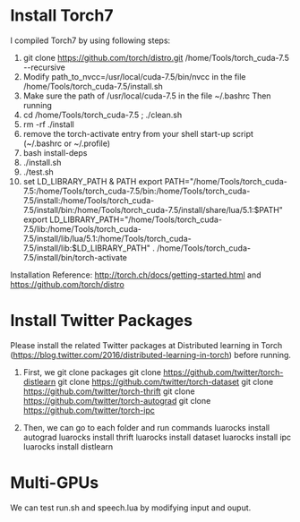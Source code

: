 # Install Torch7
I compiled Torch7 by using following steps:
1. git clone https://github.com/torch/distro.git /home/Tools/torch_cuda-7.5 --recursive
2. Modify path_to_nvcc=/usr/local/cuda-7.5/bin/nvcc in the file /home/Tools/torch_cuda-7.5/install.sh 
3. Make sure the path of /usr/local/cuda-7.5 in the file ~/.bashrc
Then running
1. cd /home/Tools/torch_cuda-7.5 ; ./clean.sh
2. rm -rf ./install
3. remove the torch-activate entry from your shell start-up script (~/.bashrc or ~/.profile)
4. bash install-deps
5. ./install.sh
6. ./test.sh 
7. set LD_LIBRARY_PATH & PATH
export PATH="/home/Tools/torch_cuda-7.5:/home/Tools/torch_cuda-7.5/bin:/home/Tools/torch_cuda-7.5/install:/home/Tools/torch_cuda-7.5/install/bin:/home/Tools/torch_cuda-7.5/install/share/lua/5.1:$PATH"
export LD_LIBRARY_PATH="/home/Tools/torch_cuda-7.5/lib:/home/Tools/torch_cuda-7.5/install/lib/lua/5.1:/home/Tools/torch_cuda-7.5/install/lib:$LD_LIBRARY_PATH"
. /home/Tools/torch_cuda-7.5/install/bin/torch-activate

Installation Reference: http://torch.ch/docs/getting-started.html  and https://github.com/torch/distro

# Install Twitter Packages
Please install the related Twitter packages at Distributed learning in Torch (https://blog.twitter.com/2016/distributed-learning-in-torch) before running.
1. First, we git clone packages
git clone https://github.com/twitter/torch-distlearn
git clone https://github.com/twitter/torch-dataset
git clone https://github.com/twitter/torch-thrift
git clone https://github.com/twitter/torch-autograd
git clone https://github.com/twitter/torch-ipc

2. Then, we can go to each folder and run commands
luarocks install autograd
luarocks install thrift
luarocks install dataset
luarocks install ipc
luarocks install distlearn

# Multi-GPUs
We can test run.sh and speech.lua by modifying input and ouput.
